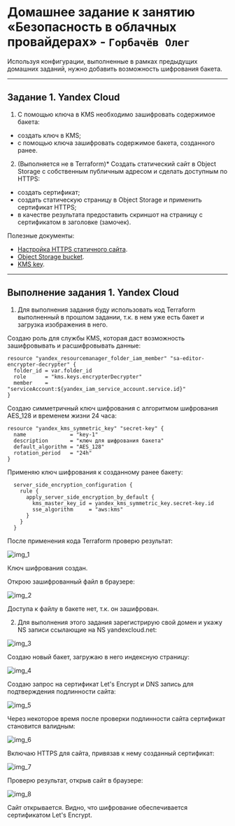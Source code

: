 # Домашнее задание к занятию «Безопасность в облачных провайдерах» - `Горбачёв Олег`

Используя конфигурации, выполненные в рамках предыдущих домашних заданий, нужно добавить возможность шифрования бакета.

---
## Задание 1. Yandex Cloud

1. С помощью ключа в KMS необходимо зашифровать содержимое бакета:

 - создать ключ в KMS;
 - с помощью ключа зашифровать содержимое бакета, созданного ранее.
2. (Выполняется не в Terraform)* Создать статический сайт в Object Storage c собственным публичным адресом и сделать доступным по HTTPS:

 - создать сертификат;
 - создать статическую страницу в Object Storage и применить сертификат HTTPS;
 - в качестве результата предоставить скриншот на страницу с сертификатом в заголовке (замочек).

Полезные документы:

- [Настройка HTTPS статичного сайта](https://cloud.yandex.ru/docs/storage/operations/hosting/certificate).
- [Object Storage bucket](https://registry.terraform.io/providers/yandex-cloud/yandex/latest/docs/resources/storage_bucket).
- [KMS key](https://registry.terraform.io/providers/yandex-cloud/yandex/latest/docs/resources/kms_symmetric_key).

--- 

## Выполнение задания 1. Yandex Cloud

1. Для выполнения задания буду использовать код Terraform выполненный в прошлом задании, т.к. в нем уже есть бакет и загрузка изображения в него.

Создаю роль для службы KMS, которая даст возможность зашифровывать и расшифровывать данные:

```
resource "yandex_resourcemanager_folder_iam_member" "sa-editor-encrypter-decrypter" {
  folder_id = var.folder_id
  role      = "kms.keys.encrypterDecrypter"
  member    = "serviceAccount:${yandex_iam_service_account.service.id}"
}
```

Создаю симметричный ключ шифрования с алгоритмом шифрования AES_128 и временем жизни 24 часа:

```
resource "yandex_kms_symmetric_key" "secret-key" {
  name              = "key-1"
  description       = "ключ для шифрования бакета"
  default_algorithm = "AES_128"
  rotation_period   = "24h"
}
```

Применяю ключ шифрования к созданному ранее бакету:

```
  server_side_encryption_configuration {
    rule {
      apply_server_side_encryption_by_default {
        kms_master_key_id = yandex_kms_symmetric_key.secret-key.id
        sse_algorithm     = "aws:kms"
      }
    }
  }
```

После применения кода Terraform проверю результат:

![img_1](IMG/img_1.png)

Ключ шифрования создан.

Открою зашифрованный файл в браузере:

![img_2](IMG/img_2.png)

Доступа к файлу в бакете нет, т.к. он зашифрован.

2. Для выполнения этого задания зарегистрирую свой домен и укажу NS записи ссылающие на NS yandexcloud.net:

![img_3](IMG/img_3.png)

Создаю новый бакет, загружаю в него индексную страницу:

![img_4](IMG/img_4.png)

Создаю запрос на сертификат Let's Encrypt и DNS запись для подтверждения подлинности сайта:

![img_5](IMG/img_5.png)

Через некоторое время после проверки подлинности сайта сертификат становится валидным:

![img_6](IMG/img_6.png)

Включаю HTTPS для сайта, привязав к нему созданный сертификат:

![img_7](IMG/img_7.png)

Проверю результат, открыв сайт в браузере:

![img_8](IMG/img_8.png)

Сайт открывается. Видно, что шифрование обеспечивается сертификатом Let's Encrypt.

